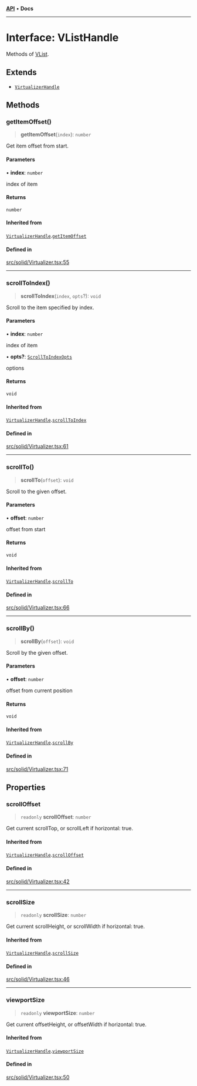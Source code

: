 [**API**](../../API.md) • **Docs**

***

# Interface: VListHandle

Methods of [VList](../functions/VList.md).

## Extends

- [`VirtualizerHandle`](VirtualizerHandle.md)

## Methods

### getItemOffset()

> **getItemOffset**(`index`): `number`

Get item offset from start.

#### Parameters

• **index**: `number`

index of item

#### Returns

`number`

#### Inherited from

[`VirtualizerHandle`](VirtualizerHandle.md).[`getItemOffset`](VirtualizerHandle.md#getitemoffset)

#### Defined in

[src/solid/Virtualizer.tsx:55](https://github.com/inokawa/virtua/blob/14b234e8961e7ac5ef0ab5b2e4930d837883b8d5/src/solid/Virtualizer.tsx#L55)

***

### scrollToIndex()

> **scrollToIndex**(`index`, `opts`?): `void`

Scroll to the item specified by index.

#### Parameters

• **index**: `number`

index of item

• **opts?**: [`ScrollToIndexOpts`](../../react/interfaces/ScrollToIndexOpts.md)

options

#### Returns

`void`

#### Inherited from

[`VirtualizerHandle`](VirtualizerHandle.md).[`scrollToIndex`](VirtualizerHandle.md#scrolltoindex)

#### Defined in

[src/solid/Virtualizer.tsx:61](https://github.com/inokawa/virtua/blob/14b234e8961e7ac5ef0ab5b2e4930d837883b8d5/src/solid/Virtualizer.tsx#L61)

***

### scrollTo()

> **scrollTo**(`offset`): `void`

Scroll to the given offset.

#### Parameters

• **offset**: `number`

offset from start

#### Returns

`void`

#### Inherited from

[`VirtualizerHandle`](VirtualizerHandle.md).[`scrollTo`](VirtualizerHandle.md#scrollto)

#### Defined in

[src/solid/Virtualizer.tsx:66](https://github.com/inokawa/virtua/blob/14b234e8961e7ac5ef0ab5b2e4930d837883b8d5/src/solid/Virtualizer.tsx#L66)

***

### scrollBy()

> **scrollBy**(`offset`): `void`

Scroll by the given offset.

#### Parameters

• **offset**: `number`

offset from current position

#### Returns

`void`

#### Inherited from

[`VirtualizerHandle`](VirtualizerHandle.md).[`scrollBy`](VirtualizerHandle.md#scrollby)

#### Defined in

[src/solid/Virtualizer.tsx:71](https://github.com/inokawa/virtua/blob/14b234e8961e7ac5ef0ab5b2e4930d837883b8d5/src/solid/Virtualizer.tsx#L71)

## Properties

### scrollOffset

> `readonly` **scrollOffset**: `number`

Get current scrollTop, or scrollLeft if horizontal: true.

#### Inherited from

[`VirtualizerHandle`](VirtualizerHandle.md).[`scrollOffset`](VirtualizerHandle.md#scrolloffset)

#### Defined in

[src/solid/Virtualizer.tsx:42](https://github.com/inokawa/virtua/blob/14b234e8961e7ac5ef0ab5b2e4930d837883b8d5/src/solid/Virtualizer.tsx#L42)

***

### scrollSize

> `readonly` **scrollSize**: `number`

Get current scrollHeight, or scrollWidth if horizontal: true.

#### Inherited from

[`VirtualizerHandle`](VirtualizerHandle.md).[`scrollSize`](VirtualizerHandle.md#scrollsize)

#### Defined in

[src/solid/Virtualizer.tsx:46](https://github.com/inokawa/virtua/blob/14b234e8961e7ac5ef0ab5b2e4930d837883b8d5/src/solid/Virtualizer.tsx#L46)

***

### viewportSize

> `readonly` **viewportSize**: `number`

Get current offsetHeight, or offsetWidth if horizontal: true.

#### Inherited from

[`VirtualizerHandle`](VirtualizerHandle.md).[`viewportSize`](VirtualizerHandle.md#viewportsize)

#### Defined in

[src/solid/Virtualizer.tsx:50](https://github.com/inokawa/virtua/blob/14b234e8961e7ac5ef0ab5b2e4930d837883b8d5/src/solid/Virtualizer.tsx#L50)
